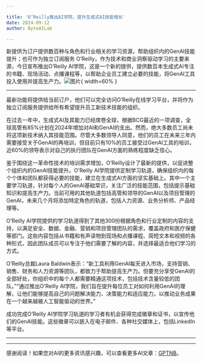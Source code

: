 ```yaml
---

title: 'O’Reilly推出AI学院，提升生成式AI技能增长'
date: 2024-09-12
author: ByteAILab

---
```


新提供为订户提供数百种与角色和行业相关的学习资源，帮助组织内的GenAI技能提升；也可作为独立订阅服务
O’Reilly，作为技术和商业洞察驱动学习的主要来源，今日宣布推出O’Reilly AI学院，这是一个新的提供，提供数百本生成式AI专注的书籍、现场活动、点播课程等，以帮助企业员工建立必要的技能，将GenAI工具投入使用并提高生产力。![图片](https://ai-techpark.com/wp-content/uploads/2024/09/oReilly-960x540.jpg){ width=60% }

---
最新功能将提供给当前订户，他们可以完全访问O’Reilly在线学习平台，并将作为独立订阅服务提供给所有希望提升员工新技术技能的组织。

在过去一年中，生成式AI及其能力已经席卷全球，根据BCG最近的一项调查，全球高管有85%计划在2024年增加对AI和GenAI的支出。然而，绝大多数员工尚未将这项新技术纳入其技能范围。尽管大多数领导人同意，他们的员工在未来三年内需要接受关于GenAI的再培训，但目前只有10%的员工接受过GenAI工具的培训，近60%的领导表示对自己的执行团队在GenAI方面的熟练程度缺乏信心。

鉴于围绕这一革命性技术的培训需求增加，O’Reilly设计了最新的提供，以促进整个组织内的GenAI技能提升。O’Reilly AI学院提供定制学习轨道，确保组织内的每个个体和团队都获得必要的技能，建立在生成式AI方面的坚实基础上。其中一个主要学习轨道，针对每个人的GenAI基础常识，关注广泛的技能范围，包括提示基础知识和提高生产力。当前可用的其他轨道包括高管和领导的GenAI以及项目管理的GenAI，未来几个月将添加特定角色的轨道，包括人力资源、业务分析师、产品经理等。

O’Reilly AI学院提供的学习轨道得到了其他300份根据角色和行业定制的内容的支持，以满足安全、数据、金融、营销和项目管理团队的需求，覆盖政府和医疗保健等部门。这些内容包括从书籍和有声读物到现场和点播课程、简短文本和视频的各种形式，因此团队成员可以专注于他们需要了解的内容，并选择最适合他们学习的方式。

O’Reilly总裁Laura Baldwin表示：“新工具利用GenAI每天进入市场，支持营销、销售、财务和人力资源等团队，都致力于帮助提高生产力。但要充分享受GenAI的全部好处，你组织中的每个人都需要精通这项技术，包括技术含量较低的团队。”“通过推出O’Reilly AI学院，我们旨在提升每位员工对如何利用GenAI的理解，让他们能够提高自己的问题解决能力、决策能力和适应能力，以推动业务成果在一个越来越被人工智能驱动的世界。”

成功完成O’Reilly AI学院学习轨道的学习者有机会获得完成徽章和证书，以宣传他们的GenAI技能。这些徽章可以嵌入在电子邮件、各种社交媒体上，包括LinkedIn等平台。

---
---
感谢阅读！如果您对AI的更多资讯感兴趣，可以查看更多AI文章：[GPTNB](https://gptnb.com)。